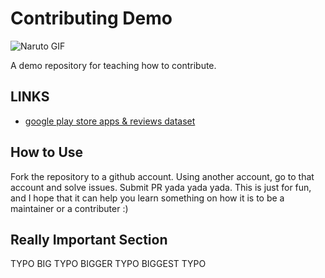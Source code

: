# Contributing Demo

![Naruto GIF](https://gph.is/XLmHco)

A demo repository for teaching how to contribute.

## LINKS

- [google play store apps & reviews dataset](https://www.kaggle.com/lava18/google-play-store-apps#googleplaystore_user_reviews.csv)

## How to Use

Fork the repository to a github account. Using another account, go to that account and solve issues. Submit PR yada yada yada. This is just for fun, and I hope that it can help you learn something on how it is to be a maintainer or a contributer :)

## Really Important Section

TYPO BIG TYPO BIGGER TYPO BIGGEST TYPO
